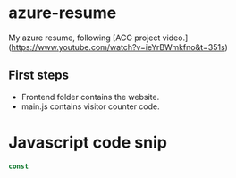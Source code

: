 # azure-resume
My azure resume, following [ACG project video.] (https://www.youtube.com/watch?v=ieYrBWmkfno&t=351s)

## First steps

- Frontend folder contains the website.
- main.js contains visitor counter code.

# Javascript code snip

```js
const 
```